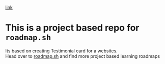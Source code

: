 [link](https://roadmap.sh/projects/testimonial-cards)
# This is a project based repo for ```roadmap.sh```
Its based on creating Testimonial card for a websites.<br>
Head over to [roadmap.sh](https://roadmap.sh/) and find more project based learning roadmaps
